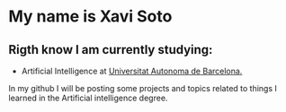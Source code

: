 # My name is Xavi Soto

## Rigth know I am currently studying:
* Artificial Intelligence at [Universitat Autonoma de Barcelona.][UAB]

In my github I will be posting some projects and topics related to things I learned in the Artificial intelligence degree.

[UAB]: https://www.uab.cat/
